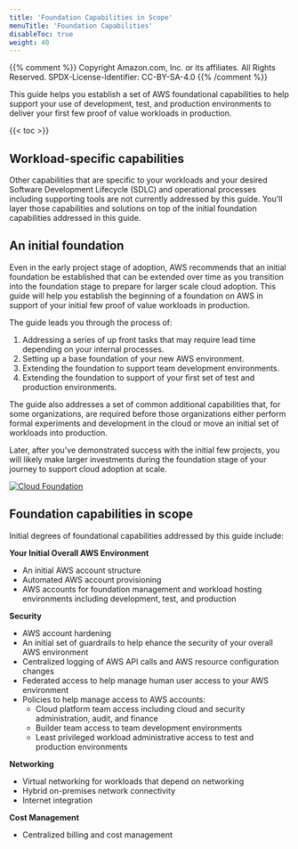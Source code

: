 ```yaml
---
title: 'Foundation Capabilities in Scope'
menuTitle: 'Foundation Capabilities'
disableToc: true
weight: 40
---
```


{{% comment %}}
Copyright Amazon.com, Inc. or its affiliates. All Rights Reserved.
SPDX-License-Identifier: CC-BY-SA-4.0
{{% /comment %}}

This guide helps you establish a set of AWS foundational capabilities to help support your use of development, test, and production environments to deliver your first few proof of value workloads in production. 

{{< toc >}}

## Workload-specific capabilities

Other capabilities that are specific to your workloads and your desired Software Development Lifecycle (SDLC) and operational processes including supporting tools are not currently addressed by this guide. You'll layer those capabilities and solutions on top of the initial foundation capabilities addressed in this guide.

## An initial foundation

Even in the early project stage of adoption, AWS recommends that an initial foundation be established that can be extended over time as you transition into the foundation stage to prepare for larger scale cloud adoption. This guide will help you establish the beginning of a foundation on AWS in support of your initial few proof of value workloads in production.

The guide leads you through the process of:
1. Addressing a series of up front tasks that may require lead time depending on your internal processes.
2. Setting up a base foundation of your new AWS environment.
3. Extending the foundation to support team development environments.
4. Extending the foundation to support of your first set of test and production environments.

The guide also addresses a set of common additional capabilities that, for some organizations, are required before those organizations either perform formal experiments and development in the cloud or move an initial set of workloads into production.

Later, after you've demonstrated success with the initial few projects, you will likely make larger investments during the foundation stage of your journey to support cloud adoption at scale.

[![Cloud Foundation](/images/00-intro/initial-foundation-foundation.png?height=600px)](/images/00-intro/initial-foundation-foundation.png)

## Foundation capabilities in scope

Initial degrees of foundational capabilities addressed by this guide include:

**Your Initial Overall AWS Environment**
* An initial AWS account structure
* Automated AWS account provisioning
* AWS accounts for foundation management and workload hosting environments including development, test, and production

**Security**
* AWS account hardening
* An initial set of guardrails to help ehance the security of your overall AWS environment
* Centralized logging of AWS API calls and AWS resource configuration changes
* Federated access to help manage human user access to your AWS environment
* Policies to help manage access to AWS accounts:
  * Cloud platform team access including cloud and security administration, audit, and finance
  * Builder team access to team development environments
  * Least privileged workload administrative access to test and production environments

**Networking**
* Virtual networking for workloads that depend on networking
* Hybrid on-premises network connectivity
* Internet integration

**Cost Management**
* Centralized billing and cost management
